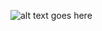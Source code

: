 ![alt text goes here](https://encrypted-tbn0.gstatic.com/images?q=tbn:ANd9GcSNSNLL0ktcAgR5jnnNbUoxuCqaLbiAw-sdVA&usqp=CAU)
